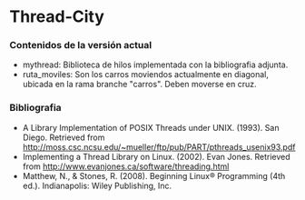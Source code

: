 # Thread-City

### Contenidos de la versión actual
* mythread:  Biblioteca de hilos implementada con la bibliografia adjunta.
* ruta_moviles: Son los carros moviendos actualmente en diagonal, ubicada en la rama branche "carros". Deben moverse en cruz.

### Bibliografia

* A Library Implementation of POSIX Threads under UNIX. (1993). San Diego. Retrieved from http://moss.csc.ncsu.edu/~mueller/ftp/pub/PART/pthreads_usenix93.pdf
* Implementing a Thread Library on Linux. (2002). Evan Jones. Retrieved from http://www.evanjones.ca/software/threading.html
*  Matthew, N., & Stones, R. (2008). Beginning Linux® Programming (4th ed.). Indianapolis: Wiley Publishing, Inc.

